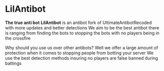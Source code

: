 # LilAntibot
**The true anti bot**
**LilAntibot** is an antibot fork of UltimateAntibotRecoded with more updates and better detections
We aim to be the best antibot there is ranging from finding the bots to stopping the bots with no players being in the crossfire

Why should you use us over other antibots?
Well we offer a large amount of protection when it comes to stopping people from botting your server
We use the best detection methods insuring no players are false banned during battings
